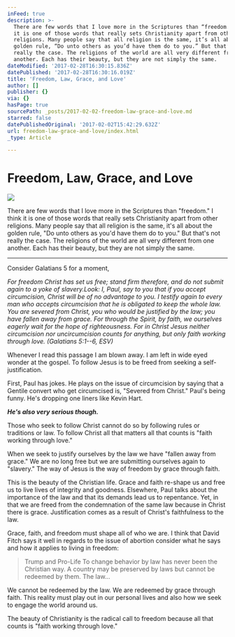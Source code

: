 ```yaml
---
inFeed: true
description: >-
  There are few words that I love more in the Scriptures than “freedom.” I think
  it is one of those words that really sets Christianity apart from other
  religions. Many people say that all religion is the same, it’s all about the
  golden rule, “Do unto others as you’d have them do to you.” But that’s not
  really the case. The religions of the world are all very different from one
  another. Each has their beauty, but they are not simply the same.
dateModified: '2017-02-28T16:30:15.836Z'
datePublished: '2017-02-28T16:30:16.019Z'
title: 'Freedom, Law, Grace, and Love'
author: []
publisher: {}
via: {}
hasPage: true
sourcePath: _posts/2017-02-02-freedom-law-grace-and-love.md
starred: false
datePublishedOriginal: '2017-02-02T15:42:29.632Z'
url: freedom-law-grace-and-love/index.html
_type: Article

---
```

# Freedom, Law, Grace, and Love
![](https://the-grid-user-content.s3-us-west-2.amazonaws.com/9b464700-c9ab-4a08-bf3b-59a223090f4d.jpg)

There are few words that I love more in the Scriptures than "freedom." I think it is one of those words that really sets Christianity apart from other religions. Many people say that all religion is the same, it's all about the golden rule, "Do unto others as you'd have them do to you." But that's not really the case. The religions of the world are all very different from one another. Each has their beauty, but they are not simply the same.

---

Consider Galatians 5 for a moment,

_For freedom Christ has set us free; stand firm therefore, and do not submit again to a yoke of slavery.Look: I, Paul, say to you that if you accept circumcision, Christ will be of no advantage to you. I testify again to every man who accepts circumcision that he is obligated to keep the whole law. You are severed from Christ, you who would be justified by the law; you have fallen away from grace. For through the Spirit, by faith, we ourselves eagerly wait for the hope of righteousness. For in Christ Jesus neither circumcision nor uncircumcision counts for anything, but only faith working through love. (Galatians 5:1--6, ESV)_

Whenever I read this passage I am blown away. I am left in wide eyed wonder at the gospel. To follow Jesus is to be freed from seeking a self-justification.

First, Paul has jokes. He plays on the issue of circumcision by saying that a Gentile convert who get circumcised is, "Severed from Christ." Paul's being funny. He's dropping one liners like Kevin Hart.

_**He's also very serious though.**_

Those who seek to follow Christ cannot do so by following rules or traditions or law. To follow Christ all that matters all that counts is "faith working through love."

When we seek to justify ourselves by the law we have "fallen away from grace." We are no long free but we are submitting ourselves again to "slavery." The way of Jesus is the way of freedom by grace through faith.

This is the beauty of the Christian life. Grace and faith re-shape us and free us to live lives of integrity and goodness. Elsewhere, Paul talks about the importance of the law and that its demands lead us to repentance. Yet, in that we are freed from the condemnation of the same law because in Christ there is grace. Justification comes as a result of Christ's faithfulness to the law.

Grace, faith, and freedom must shape all of who we are. I think that David Fitch says it well in regards to the issue of abortion consider what he says and how it applies to living in freedom:

> Trump and Pro-Life To change behavior by law has never been the Christian way. A country may be preserved by laws but cannot be redeemed by them. The law...

We cannot be redeemed by the law. We are redeemed by grace through faith. This reality must play out in our personal lives and also how we seek to engage the world around us.

The beauty of Christianity is the radical call to freedom because all that counts is "faith working through love."